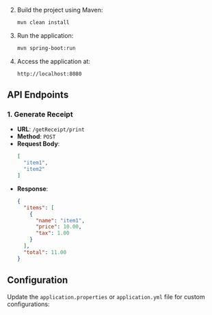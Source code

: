 2. Build the project using Maven:
   ```bash
   mvn clean install
   ```

3. Run the application:
   ```bash
   mvn spring-boot:run
   ```

4. Access the application at:
   ```
   http://localhost:8080
   ```

## API Endpoints
### 1. **Generate Receipt**
   - **URL**: `/getReceipt/print`
   - **Method**: `POST`
   - **Request Body**:
     ```json
     [
       "item1",
       "item2"
     ]
     ```
   - **Response**:
     ```json
     {
       "items": [
         {
           "name": "item1",
           "price": 10.00,
           "tax": 1.00
         }
       ],
       "total": 11.00
     }
     ```

## Configuration
Update the `application.properties` or `application.yml` file for custom configurations:
